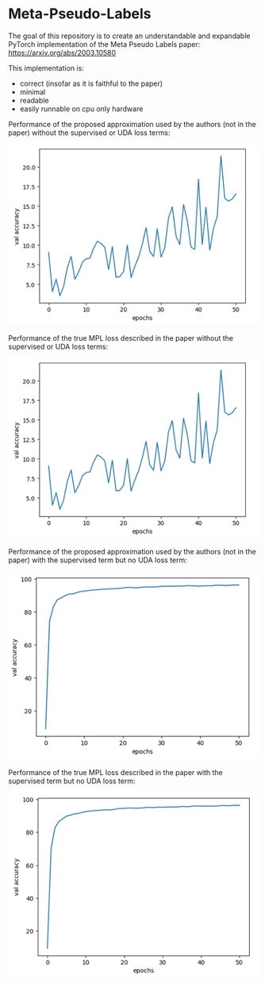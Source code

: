 # Meta-Pseudo-Labels

The goal of this repository is to create an understandable and expandable PyTorch implementation of the Meta Pseudo Labels paper: https://arxiv.org/abs/2003.10580

This implementation is:
- correct (insofar as it is faithful to the paper)
- minimal
- readable
- easily runnable on cpu only hardware

Performance of the proposed approximation used by the authors (not in the paper) without the supervised or UDA loss terms:

![Approximate MPL](approximate_MPL_no_Sup.PNG)


Performance of the true MPL loss described in the paper without the supervised or UDA loss terms:

![Approximate MPL](approximate_MPL_no_Sup.PNG)


Performance of the proposed approximation used by the authors (not in the paper) with the supervised term but no UDA loss term:

![Approximate MPL](approximate_MPL_Sup.PNG)


Performance of the true MPL loss described in the paper with the supervised term but no UDA loss term:

![Approximate MPL](true_MPL_Sup.PNG)